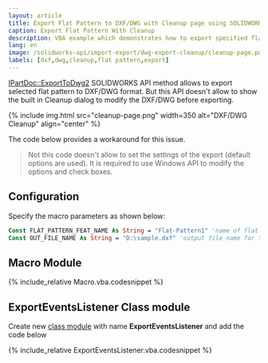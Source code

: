 ```yaml
---
layout: article
title: Export Flat Pattern to DXF/DWG with Cleanup page using SOLIDWORKS API
caption: Export Flat Pattern With Cleanup
description: VBA example which demonstrates how to export specified flat pattern to DXF/DWG with Cleanup dialog
lang: en
image: /solidworks-api/import-export/dwg-export-cleanup/cleanup-page.png
labels: [dxf,dwg,cleanup,flat pattern,export]
---
```

[IPartDoc::ExportToDwg2](https://help.solidworks.com/2014/english/api/sldworksapi/SolidWorks.Interop.sldworks~SolidWorks.Interop.sldworks.IPartDoc~ExportToDWG2.html) SOLIDWORKS API method allows to export selected flat pattern to DXF/DWG format. But this API doesn't allow to show the built in Cleanup dialog to modify the DXF/DWG before exporting.

{% include img.html src="cleanup-page.png" width=350 alt="DXF/DWG Cleanup" align="center" %}

The code below provides a workaround for this issue.

> Not this code doesn't allow to set the settings of the export (default options are used). It is required to use Windows API to modify the options and check boxes.

## Configuration

Specify the macro parameters as shown below:

~~~vb
Const FLAT_PATTERN_FEAT_NAME As String = "Flat-Pattern1" 'name of flat pattern feature to export
Const OUT_FILE_NAME As String = "D:\sample.dxf" 'output file name for the export
~~~

## Macro Module

{% include_relative Macro.vba.codesnippet %}

## ExportEventsListener Class module

Create new [class module](/visual-basic/classes/) with name **ExportEventsListener** and add the code below

{% include_relative ExportEventsListener.vba.codesnippet %}
